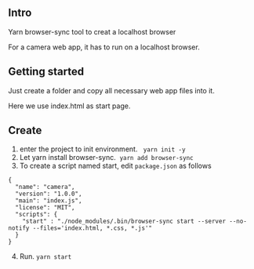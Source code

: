 ## Intro

Yarn browser-sync tool to creat a localhost browser

For a camera web app, it has to run on a localhost browser.

## Getting started

Just create a folder and copy all necessary web app files into it.

Here we use index.html as start page.

## Create

1. enter the project to init environment.      ```yarn init -y```
2. Let yarn install browser-sync.    ```yarn add browser-sync```
3. To create a script named start, edit `package.json` as follows

```jason
{
  "name": "camera",
  "version": "1.0.0",
  "main": "index.js",
  "license": "MIT",
  "scripts": {
    "start" : "./node_modules/.bin/browser-sync start --server --no-notify --files='index.html, *.css, *.js'"
  }
}
```

4. Run. ```yarn start```

